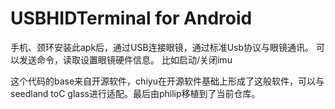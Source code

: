 USBHIDTerminal for Android
==============
手机、颈环安装此apk后，通过USB连接眼镜，通过标准Usb协议与眼镜通讯。
可以发送命令，读取设置眼镜硬件信息。
比如启动/关闭imu


这个代码的base来自开源软件，chiyu在开源软件基础上形成了这般软件，可以与seedland toC glass进行适配。最后由philip移植到了当前仓库。
